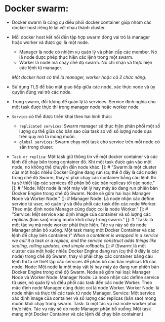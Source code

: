 # Docker swarm:
 - Docker swarm là công cụ điều phối docker container giúp nhóm các docker host riêng lẻ lại với nhau thành cluster.
 - Mỗi docker host kết nối đến tập hợp swarm đóng vai trò là manager hoặc worker và được gọi là một node.
   - Manager là node có nhiệm vụ quản lý và phân cấp các member. Nó là node được phép thực hiện các lệnh trong một swarm.
   - Worker là node mà chạy chế độ swarm. Nó chỉ nhận và thực hiện các lệnh từ manager.

   *Một docker host có thể là manager, worker hoặc cả 2 chức năng.*
 - Sử dụng TLS để bảo mật giao tiếp giữa các node, xác thực node và ủy quyền đúng vai trò các node.
 - Trong swarm, đối tượng để quản lý là services. Service định nghĩa cho một task được thực thi trong manager node hoặc worker node
 - `Service` có thể được triển khai theo hai hình thức:
   - `replicated services`: Swarm manager sẽ thực hiện phân phối một số lượng cụ thể giữa các bản sao của task so với số lượng node dựa trên quy mô ta mong muốn.
   - `global services`: Swarm chạy một task cho service trên mỗi node có sẵn trong cluser.
 - `Task or replica`: Một task giữ thông tin về một docker container và các lệnh để chạy bên trong container đó. Khi một task được gán vào một node, nó không thể chuyển đến node khác.
[]: # "Swarm:là một cluster của một hoặc nhiều Docker Engine đang run (cụ thể ở đây là các node) trong chế độ Swarm, thay vì phải chạy các container bằng câu lệnh thì ta sẽ thiết lập các services để phân bổ các bản replicas tới các node."
[]: # "Node: Một node là một máy vật lý hay máy ảo đang run phiên bản Docker Engine trong chế độ Swarm. Node sẽ gồm hai loại: Manager Node và Worker Node."
[]: # Manager Node: Là node nhận các define service từ user, nó quản lý và điều phối các task đến các node Worker. Theo mặc định node Manager cũng được coi là node Worker."
[]: # "Service: Một service xác định image của container và số lượng các replicas (bản sao) mong muốn khởi chạy trong swarm."
[]: # "Task: là một tác vụ mà node worker phải thực hiện. Tác vụ này sẽ do node Manager phân bổ xuống. Một task mang một Docker Container và các lệnh để chạy bên container.)"
*When a container is wrapped in a service we call it a task or a replica, and the service construct adds things like scaling, rolling updates, and simple rollbacks.*[]: # (Swarm: là một cluster của một hoặc nhiều Docker Engine đang run (cụ thể ở đây là các node) trong chế độ Swarm, thay vì phải chạy các container bằng câu lệnh thì ta sẽ thiết lập các services để phân bổ các bản replicas tới các node.
Node: Một node là một máy vật lý hay máy ảo đang run phiên bản Docker Engine trong chế độ Swarm. Node sẽ gồm hai loại: Manager Node và Worker Node.
Manager Node: Là node nhận các define service từ user, nó quản lý và điều phối các task đến các node Worker. Theo mặc định node Manager cũng được coi là node Worker.
Worker Node: là node nhận và thực thi các task từ node Manager.
Service: Một service xác định image của container và số lượng các replicas (bản sao) mong muốn khởi chạy trong swarm.
Task: là một tác vụ mà node worker phải thực hiện. Tác vụ này sẽ do node Manager phân bổ xuống. Một task mang một Docker Container và các lệnh để chạy bên container.)